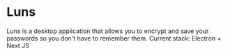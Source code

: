 <h1>Luns</h1>
Luns is a desktop application that allows you to encrypt and save your passwords so you don't have to remember them.
Current stack: Electron + Next JS
